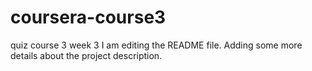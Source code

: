 # coursera-course3
quiz course 3 week 3
I am editing the README file. Adding some more details about the project description.
